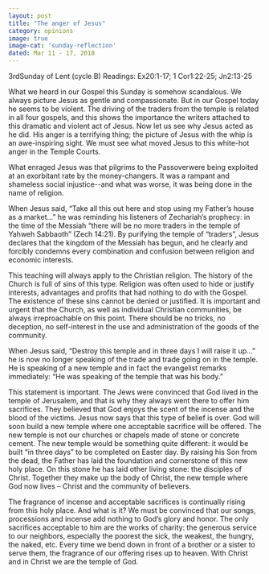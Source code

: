```yaml
---
layout: post
title: "The anger of Jesus"
category: opinions
image: true
image-cat: 'sunday-reflection'
dated: Mar 11 - 17, 2018
---
```


3rdSunday of Lent (cycle B)
Readings:	Ex20:1-17; 1 Cor1:22-25; Jn2:13-25

What we heard in our Gospel this Sunday is somehow scandalous.  We always picture Jesus as gentle and compassionate.  But in our Gospel today he seems to be violent.  The driving of the traders from the temple is related in all four gospels, and this shows the importance the writers attached to this dramatic and violent act of Jesus.  Now let us see why Jesus acted as he did. His anger is a terrifying thing; the picture of Jesus with the whip is an awe-inspiring sight. We must see what moved Jesus to this white-hot anger in the Temple Courts.

What enraged Jesus was that pilgrims to the Passoverwere being exploited at an exorbitant rate by the money-changers. It was a rampant and shameless social injustice--and what was worse, it was being done in the name of religion.

When Jesus said, “Take all this out here and stop using my Father’s house as a market…” he was reminding his listeners of Zechariah’s prophecy: in the time of the Messiah “there will be no more traders in the temple of Yahweh Sabbaoth” (Zech 14:21).  By purifying the temple of “traders”, Jesus declares that the kingdom of the Messiah has begun, and he clearly and forcibly condemns every combination and confusion between religion and economic interests.

This teaching will always apply to the Christian religion.  The history of the Church is full of sins of this type.  Religion was often used to hide or justify interests, advantages and profits that had nothing to do with the Gospel.  The existence of these sins cannot be denied or justified.  It is important and urgent that the Church, as well as individual Christian communities, be always irreproachable on this point.  There should be no tricks, no deception, no self-interest in the use and administration of the goods of the community.

When Jesus said, “Destroy this temple and in three days I will raise it up…” he is now no longer speaking of the trade and trade going on in the temple.  He is speaking of a new temple and in fact the evangelist remarks immediately: “He was speaking of the temple that was his body.”

This statement is important.  The Jews were convinced that God lived in the temple of Jerusalem, and that is why they always went there to offer him sacrifices.  They believed that God enjoys the scent of the incense and the blood of the victims.  Jesus now says that this type of belief is over.  God will soon build a new temple where one acceptable sacrifice will be offered.  The new temple is not our churches or chapels made of stone or concrete cement.  The new temple would be something quite different: it would be built “in three days” to be completed on Easter day.  By raising his Son from the dead, the Father has laid the foundation and cornerstone of this new holy place.  On this stone he has laid other living stone: the disciples of Christ.  Together they make up the body of Christ, the new temple where God now lives – Christ and the community of believers.

The fragrance of incense and acceptable sacrifices is continually rising from this holy place.  And what is it?  We must be convinced that our songs, processions and incense add nothing to God’s glory and honor.  The only sacrifices acceptable to him are the works of charity: the generous service to our neighbors, especially the poorest the sick, the weakest, the hungry, the naked, etc.  Every time we bend down in front of a brother or a sister to serve them, the fragrance of our offering rises up to heaven.  With Christ and in Christ we are the temple of God.